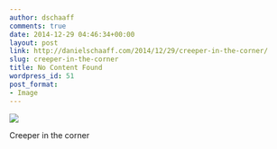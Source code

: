 ```yaml
---
author: dschaaff
comments: true
date: 2014-12-29 04:46:34+00:00
layout: post
link: http://danielschaaff.com/2014/12/29/creeper-in-the-corner/
slug: creeper-in-the-corner
title: No Content Found
wordpress_id: 51
post_format:
- Image
---
```


![](https://danielschaaff.files.wordpress.com/2014/12/tumblr_nhbulm1cvb1qcnv82o1_1280.jpg)

Creeper in the corner
